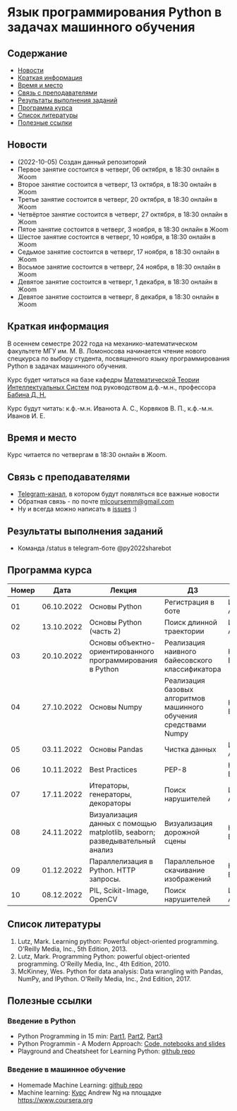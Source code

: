 # Язык программирования Python в задачах машинного обучения

## Содержание
* [Новости](#news)
* [Краткая информация](#info)
* [Время и место](#ww)
* [Связь с преподавателями](#feedback)
* [Результаты выполнения заданий](#marks)
* [Программа курса](#program)
* [Список литературы](#lit)
* [Полезные ссылки](#links)
## <a name="news" /> Новости
* (2022-10-05) Создан данный репозиторий
* Первое занятие состоится в четверг, 06 октября, в 18:30 онлайн в Жoom  
* Второе занятие состоится в четверг, 13 октября, в 18:30 онлайн в Жoom 
* Третье занятие состоится в четверг, 20 октября, в 18:30 онлайн в Жoom 
* Четвёртое занятие состоится в четверг, 27 октября, в 18:30 онлайн в Жoom 
* Пятое занятие состоится в четверг, 3 ноября, в 18:30 онлайн в Жoom 
* Шестое занятие состоится в четверг, 10 ноября, в 18:30 онлайн в Жoom 
* Седьмое занятие состоится в четверг, 17 ноября, в 18:30 онлайн в Жoom 
* Восьмое занятие состоится в четверг, 24 ноября, в 18:30 онлайн в Жoom
* Девятое занятие состоится в четверг, 1 декабря, в 18:30 онлайн в Жoom
* Девятое занятие состоится в четверг, 8 декабря, в 18:30 онлайн в Жoom

## <a name="info" /> Краткая информация 
В осеннем семестре 2022 года на механико-математическом факультете МГУ им. М. В. Ломоносова начинается чтение нового спецкурса по выбору студента, посвященного языку программирования Python в задачах машинного обучения. 

Курс будет читаться на базе кафедры [Математической Теории Интеллектуальных Систем](http://intsys.msu.ru) под руководством д.ф.-м.н., профессора [Бабина Д. Н.](http://intsys.msu.ru/staff/babin/) 

Курс будут читать: к.ф.-м.н. Иванюта А. С., Корвяков В. П., к.ф.-м.н. Иванов И. Е.
## <a name="ww" /> Время и место 
Курс читается по четвергам в 18:30 онлайн в Жoom. 
## <a name="feedback" /> Связь с преподавателями

* [Telegram-канал](https://t.me/joinchat/9IzmCnQIyvs2NjUy), в котором будут появляться все важные новости
* Обратная связь - по почте mlcoursemm@gmail.com
* Ну и всегда можно написать в [issues](https://github.com/mlcoursemm/py2022autumn/issues) :)
## <a name="marks" /> Результаты выполнения заданий
* Команда /status в telegram-боте @py2022sharebot
## <a name="program" /> Программа курса 
| Номер         | Дата          | Лекция                                      | ДЗ                              | Лектор |
| ------------- | ------------- | -------------                               | -------------                           | ------------- |
| 01            | 06.10.2022    | Основы Python | Регистрация в боте | Иванюта А. С.|
| 02            | 13.10.2022    | Основы Python (часть 2) | Поиск длинной траектории | Иванюта А. С.|
| 03            | 20.10.2022    | Основы объектно-ориентированного программирования в Python | Реализация наивного байесовского классификатора | Корвяков В.П. |
| 04            | 27.10.2022    | Основы Numpy | Реализация базовых алгоритмов машинного обучения средствами Numpy | Корвяков В.П. |
| 05            | 03.11.2022    | Основы Pandas | Чистка данных | Иванюта А. С.|
| 06            | 10.11.2022    | Best Practices | PEP-8 | Корвяков В.П. |
| 07            | 17.11.2022    | Итераторы, генераторы, декораторы | Поиск нарушителей | Иванюта А. С.|
| 08            | 24.11.2022    | Визуализация данных с помощью matplotlib, seaborn; разведывательный анализ | Визуализация дорожной сцены | Корвяков В.П. |
| 09            | 01.12.2022    | Параллелизация в Python. HTTP запросы. | Параллельное скачивание изображений | Корвяков В.П. |
| 10            | 08.12.2022    | PIL, Scikit-Image, OpenCV | Поиск нарушителей | Иванюта А. С.|


## <a name="lit" /> Список литературы
1.	Lutz, Mark. Learning python: Powerful object-oriented programming. O'Reilly Media, Inc., 5th Edition, 2013.
2.	Lutz, Mark. Programming Python: powerful object-oriented programming. O'Reilly Media, Inc., 4th Edition, 2010.
3.	McKinney, Wes. Python for data analysis: Data wrangling with Pandas, NumPy, and IPython. O'Reilly Media, Inc., 2nd Edition, 2017.
## <a name="links" /> Полезные ссылки 
### Введение в Python
* Python Programming in 15 min: [Part1](https://towardsdatascience.com/python-programming-in-15-min-part-1-3ad2d773834c), [Part2](https://towardsdatascience.com/python-programming-in-15-min-part-2-480f78713544), [Part3](https://towardsdatascience.com/python-programming-in-15-min-part-3-ce882f9ab9b2)
* Python Programmin - A Modern Approach: [Code, notebooks and slides](https://github.com/vamsi/python-programming-modern-approach)
* Playground and Cheatsheet for Learning Python: [github repo](https://github.com/trekhleb/learn-python)
### Введение в машинное обучение
* Homemade Machine Learning: [github repo](https://github.com/trekhleb/homemade-machine-learning)
* Machine learning: [Курс](https://www.coursera.org/learn/machine-learning) Andrew Ng на площадке https://www.coursera.org
